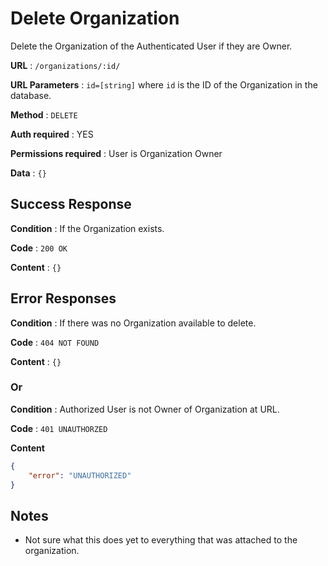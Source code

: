 # Delete Organization

Delete the Organization of the Authenticated User if they are Owner.

**URL** : `/organizations/:id/`

**URL Parameters** : `id=[string]` where `id` is the ID of the Organization in the
database.

**Method** : `DELETE`

**Auth required** : YES

**Permissions required** : User is Organization Owner

**Data** : `{}`

## Success Response

**Condition** : If the Organization exists.

**Code** : `200 OK`

**Content** : `{}`

## Error Responses

**Condition** : If there was no Organization available to delete.

**Code** : `404 NOT FOUND`

**Content** : `{}`

### Or

**Condition** : Authorized User is not Owner of Organization at URL.

**Code** : `401 UNAUTHORZED`

**Content** 

```json
{
    "error": "UNAUTHORIZED"
}
```


## Notes

* Not sure what this does yet to everything that was attached to the organization.